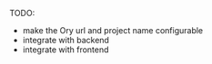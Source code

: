 
TODO:
- make the Ory url and project name configurable
- integrate with backend
- integrate with frontend
